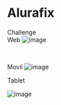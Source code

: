 # Alurafix
Challenge
<br>
Web
![image](https://github.com/user-attachments/assets/3d6bdfcb-a242-49ed-8bb3-0caecedc9890)


<br>

Movil
![image](https://github.com/user-attachments/assets/e6cce923-1804-4bf0-a086-bbdbb2d984ba)



Tablet

![image](https://github.com/user-attachments/assets/ae32ca5e-984d-499a-a5de-bbb938ad3456)
